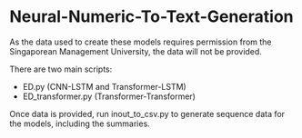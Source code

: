 # Neural-Numeric-To-Text-Generation

As the data used to create these models requires permission from the Singaporean Management University, the data will not be provided. 

There are two main scripts:
 - ED.py (CNN-LSTM and Transformer-LSTM)
 - ED_transformer.py (Transformer-Transformer)

Once data is provided, run inout_to_csv.py to generate sequence data for the models, including the summaries.
